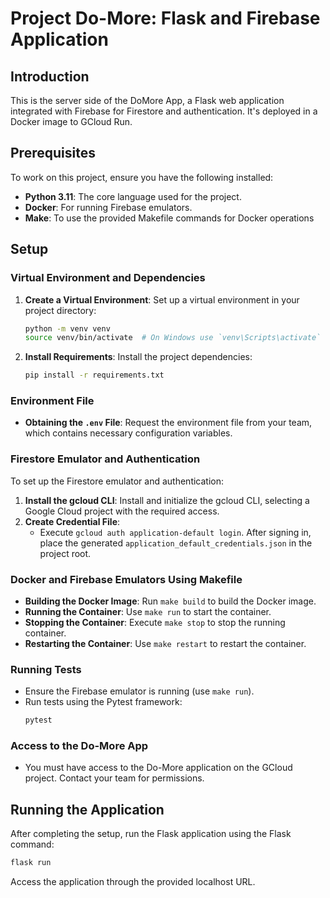 # Project Do-More: Flask and Firebase Application

## Introduction
This is the server side of the DoMore App, a Flask web application integrated with Firebase for Firestore and authentication. It's deployed in a Docker image to GCloud Run.

## Prerequisites
To work on this project, ensure you have the following installed:
- **Python 3.11**: The core language used for the project.
- **Docker**: For running Firebase emulators.
- **Make**: To use the provided Makefile commands for Docker operations

## Setup

### Virtual Environment and Dependencies
1. **Create a Virtual Environment**: Set up a virtual environment in your project directory:
   ```bash
   python -m venv venv
   source venv/bin/activate  # On Windows use `venv\Scripts\activate`
   ```
2. **Install Requirements**: Install the project dependencies:
   ```bash
   pip install -r requirements.txt
   ```

### Environment File
- **Obtaining the `.env` File**: Request the environment file from your team, which contains necessary configuration variables.

### Firestore Emulator and Authentication
To set up the Firestore emulator and authentication:
1. **Install the gcloud CLI**: Install and initialize the gcloud CLI, selecting a Google Cloud project with the required access.
2. **Create Credential File**:
   - Execute `gcloud auth application-default login`. After signing in, place the generated `application_default_credentials.json` in the project root.

### Docker and Firebase Emulators Using Makefile
- **Building the Docker Image**: Run `make build` to build the Docker image.
- **Running the Container**: Use `make run` to start the container.
- **Stopping the Container**: Execute `make stop` to stop the running container.
- **Restarting the Container**: Use `make restart` to restart the container.

### Running Tests
- Ensure the Firebase emulator is running (use `make run`).
- Run tests using the Pytest framework:
  ```bash
  pytest
  ```

### Access to the Do-More App
- You must have access to the Do-More application on the GCloud project. Contact your team for permissions.

## Running the Application
After completing the setup, run the Flask application using the Flask command:
```bash
flask run
```
Access the application through the provided localhost URL.

